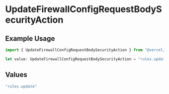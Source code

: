 # UpdateFirewallConfigRequestBodySecurityAction

## Example Usage

```typescript
import { UpdateFirewallConfigRequestBodySecurityAction } from "@vercel/sdk/models/operations/updatefirewallconfig.js";

let value: UpdateFirewallConfigRequestBodySecurityAction = "rules.update";
```

## Values

```typescript
"rules.update"
```